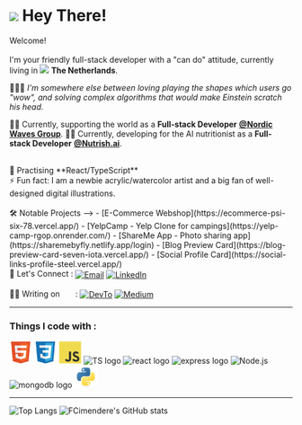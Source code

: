 <h1><img src="https://github.com/FCimendere/FCimendere/assets/65401609/01cb6352-cff1-4a90-8990-cfcae28249d3" width="30"/> Hey There!</h1>
 
<p>Welcome! </br></br> I'm your friendly full-stack developer with a "can do" attitude, currently living in <img src="https://github.com/FCimendere/FCimendere/assets/65401609/df4e077b-ade0-4910-ad90-573331efe1ed" width="13"/> <b>The Netherlands</b>.</p>

<p> 🧙🏼‍♀️ <i> I'm somewhere else between loving playing the shapes which users go "wow", and solving complex algorithms that would make Einstein scratch his head. </i></p>

<!-- <p> 🤜 Proud of myself every day, every step of the way. Not because I'm still going, but because I've proven to myself my capacity and what I've achieved. </p>-->

👩‍💻 Currently, supporting the world as a <b>Full-stack Developer</b> [**@Nordic Waves Group**]([https://github.com/NordicWavesGroup]).
👩‍💻 Currently, developing for the AI nutritionist as a <b>Full-stack Developer</b> [**@Nutrish.ai**]([https://github.com/Nutrish-ai]).

<br>
🌱 Practising **React/TypeScript** 
<br>
⚡ Fun fact: I am a newbie acrylic/watercolor artist and a big fan of well-designed digital illustrations. 
<br>
<br>
🛠️ Notable Projects -->
   - [E-Commerce Webshop](https://ecommerce-psi-six-78.vercel.app/)
   - [YelpCamp - Yelp Clone for campings](https://yelp-camp-rgop.onrender.com/)
   - [ShareMe App - Photo sharing app](https://sharemebyfly.netlify.app/login)
   - [Blog Preview Card](https://blog-preview-card-seven-iota.vercel.app/)
   - [Social Profile Card](https://social-links-profile-steel.vercel.app/)
<br>
📮 Let's Connect&nbsp;: 
<!--<a href="mailto: fulya.cimendere@gmail.com" title="Portfolio"><img alt="Email"  src="https://img.shields.io/badge/website-f59042?style=for-the-badge&logo=About.me&logoColor=white" height="30" align="center"/></a> -->
<a href="mailto: fulya.cimendere@gmail.com" title="Email"><img alt="Email" src="https://img.shields.io/badge/Gmail-D14836?style=for-the-badge&logo=gmail&logoColor=white" height="30" align="center"/></a> 
<a href="https://www.linkedin.com/in/fulya-cimendere/"><img  alt="LinkedIn" title="LinkedIn" src="https://img.shields.io/static/v1?message=LinkedIn&logo=linkedin&label=&color=0077B5&logoColor=white&labelColor=&style=for-the-badge" height="30" align="center" /></a> 
<br><br>
✍🏻 Writing on&nbsp;&nbsp;&nbsp;&nbsp;&nbsp;&nbsp;&nbsp;: 
<a href="https://dev.to/fcimendere"><img  alt="DevTo" title="DevTo" src="https://img.shields.io/static/v1?message=DEV.to&logo=DEV&label=&color=black&logoColor=white&labelColor=&style=for-the-badge" height="30" align="center" /></a> 
<a href="https://medium.com/@fulyacoskun.87"><img  alt="Medium" title="Medium" src="https://img.shields.io/static/v1?message=Medium&logo=Medium&label=&color=f1f1f1&logoColor=black&labelColor=&style=for-the-badge" height="30" align="center" /></a> 


<hr>

<h3>Things I code with :</h3>

<span>


          
          
  <img src="https://raw.githubusercontent.com/devicons/devicon/55609aa5bd817ff167afce0d965585c92040787a/icons/html5/html5-original.svg" width="40"/>
  <img src="https://raw.githubusercontent.com/devicons/devicon/55609aa5bd817ff167afce0d965585c92040787a/icons/css3/css3-original.svg" width="40" alt="CSS logo"/>
  <img src="https://raw.githubusercontent.com/devicons/devicon/55609aa5bd817ff167afce0d965585c92040787a/icons/javascript/javascript-original.svg" width="40" alt="JS logo"/>
  <img src="https://cdn.jsdelivr.net/gh/devicons/devicon@latest/icons/typescript/typescript-original.svg" width="40" alt="TS logo"/>
  <img src="https://cdn.jsdelivr.net/gh/devicons/devicon@latest/icons/react/react-original-wordmark.svg" width="40" alt="react logo"/>
  <img src="https://cdn.jsdelivr.net/gh/devicons/devicon@latest/icons/express/express-original.svg" width="40" alt="express logo"/>
  <img src="https://cdn.jsdelivr.net/gh/devicons/devicon@latest/icons/nodejs/nodejs-plain-wordmark.svg" width="45" alt="Node.js"/>
  <img src="https://cdn.jsdelivr.net/gh/devicons/devicon@latest/icons/mongodb/mongodb-original-wordmark.svg" width="40" alt="mongodb logo"/>
  <img src="https://raw.githubusercontent.com/devicons/devicon/55609aa5bd817ff167afce0d965585c92040787a/icons/python/python-original.svg" width="40" alt="Python logo"/>
  

</span>

<hr>


![Top Langs](https://github-readme-stats.vercel.app/api/top-langs/?username=FCimendere&hide=TeX&layout=compact)
![FCimendere's GitHub stats](https://github-readme-stats.vercel.app/api?username=FCimendere&theme=transparent&show_icons=true&hide=stars&line_height=24)

